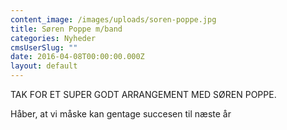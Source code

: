 ```yaml
---
content_image: /images/uploads/soren-poppe.jpg
title: Søren Poppe m/band
categories: Nyheder
cmsUserSlug: ""
date: 2016-04-08T00:00:00.000Z
layout: default
---
```


TAK FOR ET SUPER GODT ARRANGEMENT MED SØREN POPPE.

Håber, at vi måske kan gentage succesen til næste år